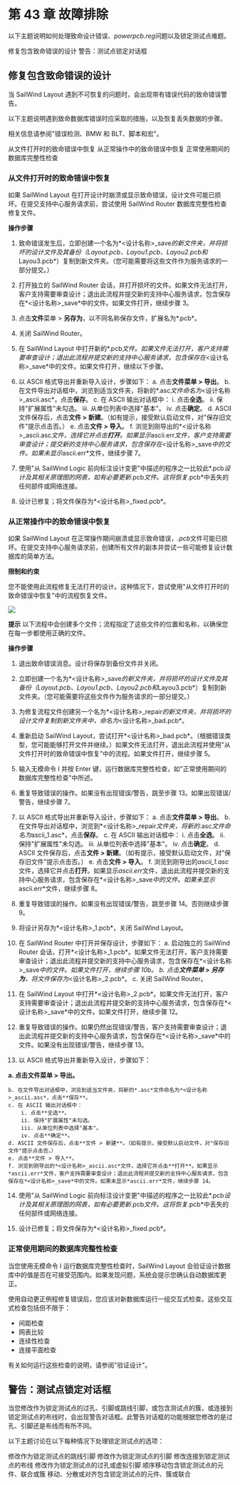 # 第 43 章 故障排除
以下主题说明如何处理致命设计错误、*powerpcb.reg*问题以及锁定测试点难题。

修复包含致命错误的设计 警告：测试点锁定对话框

## 修复包含致命错误的设计
当 SailWind Layout 遇到不可恢复的问题时，会出现带有错误代码的致命错误警告。

以下主题说明遇到致命数据库错误时应采取的措施，以及恢复丢失数据的步骤。

相关信息请参阅"错误检测、BMW 和 BLT、脚本和宏"。

从文件打开时的致命错误中恢复 从正常操作中的致命错误中恢复 正常使用期间的数据库完整性检查

### 从文件打开时的致命错误中恢复
如果 SailWind Layout 在打开设计时崩溃或显示致命错误，设计文件可能已损坏。在提交支持中心服务请求前，尝试使用 SailWind Router 数据库完整性检查修复文件。

**操作步骤**

1. 致命错误发生后，立即创建一个名为*<设计名称>_save*的新文件夹，并将损坏的设计文件及其备份（*Layout.pcb*、*Layou1.pcb*、*Layou2.pcb*和*Layou3.pcb*）复制到新文件夹。（您可能需要将这些文件作为服务请求的一部分提交。）

2. 打开独立的 SailWind Router 会话，并打开损坏的文件。如果文件无法打开，客户支持需要审查设计；退出此流程并提交新的支持中心服务请求，包含保存在*<设计名称>_save*中的文件。如果文件打开，继续步骤 3。

3. 点击**文件**菜单 > **另存为**，以不同名称保存文件，扩展名为*.pcb*。

4. 关闭 SailWind Router。

5. 在 SailWind Layout 中打开新的*.pcb*文件。如果文件无法打开，客户支持需要审查设计；退出此流程并提交新的支持中心服务请求，包含保存在*<设计名称>_save*中的文件。如果文件打开，继续以下步骤。

6. 以 ASCII 格式导出并重新导入设计，步骤如下：
    a. 点击**文件菜单 > 导出**。
    b. 在文件导出对话框中，浏览到适当文件夹，将新的*.asc*文件命名为*<设计名称>_ascii.asc*，点击**保存**。
    c. 在 ASCII 输出对话框中：
        i. 点击**全选**。
        ii. 保持"扩展属性"未勾选。
        iii. 从单位列表中选择"基本"。
        iv. 点击**确定**。
    d. ASCII 文件保存后，点击**文件 > 新建**。（如有提示，接受默认启动文件，对"保存旧文件"提示点击否。）
    e. 点击**文件 > 导入**。
    f. 浏览到刚导出的*<设计名称>_ascii.asc*文件，选择它并点击**打开**。如果显示*ascii.err*文件，客户支持需要审查设计；提交新的支持中心服务请求，包含保存在*<设计名称>_save*中的文件。如果未显示*ascii.err*文件，继续步骤 7。

7. 使用"从 SailWind Logic 前向标注设计变更"中描述的程序之一比较此*.pcb*设计及其相关原理图的网表，如有必要更新*.pcb*文件。这将恢复*.pcb*中丢失的任何部件或网络连接。

8. 设计已修复；将文件保存为*<设计名称>_fixed.pcb*。

### 从正常操作中的致命错误中恢复
如果 SailWind Layout 在正常操作期间崩溃或显示致命错误，*.pcb*文件可能已损坏。在提交支持中心服务请求前，创建所有文件的副本并尝试一些可能修复设计数据库的简单方法。

**限制和约束**

您不能使用此流程修复无法打开的设计。这种情况下，尝试使用"从文件打开时的致命错误中恢复"中的流程恢复文件。

![](/layout/guide/43/_page_2_Picture_12.jpeg)

**提示** 以下流程中会创建多个文件；流程指定了这些文件的位置和名称，以确保您在每一步都使用正确的文件。

**操作步骤**

1. 退出致命错误消息。设计将保存到备份文件并关闭。

2. 立即创建一个名为*<设计名称>_save*的新文件夹，并将损坏的设计文件及其备份（*Layout.pcb*、*Layou1.pcb*、*Layou2.pcb*和*Layou3.pcb*）复制到新文件夹。（您可能需要将这些文件作为服务请求的一部分提交。）

3. 为修复流程文件创建另一个名为*<设计名称>_repair*的新文件夹，并将损坏的设计文件复制到新文件夹中，命名为*<设计名称>_bad.pcb*。

4. 重新启动 SailWind Layout，尝试打开*<设计名称>_bad.pcb*。（根据错误类型，您可能能够打开文件并继续。）如果文件无法打开，退出此流程并使用"从文件打开时的致命错误中恢复"中的流程。如果文件打开，继续步骤 5。

5. 输入无模命令 I 并按 Enter 键，运行数据库完整性检查，如"正常使用期间的数据库完整性检查"中所述。

6. 重复导致错误的操作。如果没有出现错误/警告，跳至步骤 13。如果出现错误/警告，继续步骤 7。

7. 以 ASCII 格式导出并重新导入设计，步骤如下：
    a. 点击**文件菜单 > 导出**。
    b. 在文件导出对话框中，浏览到*<设计名称>_repair*文件夹，将新的*.asc*文件命名为*ascii_1.asc*，点击**保存**。
    c. 在 ASCII 输出对话框中：
        i. 点击**全选**。
        ii. 保持"扩展属性"未勾选。
        iii. 从单位列表中选择"基本"。
        iv. 点击**确定**。
    d. ASCII 文件保存后，点击**文件 > 新建**。（如有提示，接受默认启动文件，对"保存旧文件"提示点击否。）
    e. 点击**文件 > 导入**。
    f. 浏览到刚导出的*ascii_1.asc*文件，选择它并点击**打开**。如果显示*ascii.err*文件，退出此流程并提交新的支持中心服务请求，包含保存在*<设计名称>_save*中的文件。如果未显示*ascii.err*文件，继续步骤 8。

8. 重复导致错误的操作。如果没有出现错误/警告，跳至步骤 14。否则继续步骤 9。

9. 将设计另存为*<设计名称>_1.pcb*，关闭 SailWind Layout。

10. 在 SailWind Router 中打开并保存设计，步骤如下：
    a. 启动独立的 SailWind Router 会话，打开*<设计名称>_1.pcb*。如果文件无法打开，客户支持需要审查设计；退出此流程并提交新的支持中心服务请求，包含保存在*<设计名称>_save*中的文件。如果文件打开，继续步骤 10b。
    b. 点击**文件菜单 > 另存为**，将文件保存为*<设计名称>_2.pcb*。
    c. 关闭 SailWind Router。

11. 在 SailWind Layout 中打开*<设计名称>_2.pcb*。如果文件无法打开，客户支持需要审查设计；退出此流程并提交新的支持中心服务请求，包含保存在*<设计名称>_save*中的文件。如果文件打开，继续步骤 12。

12. 重复导致错误的操作。如果仍然出现错误/警告，客户支持需要审查设计；退出此流程并提交新的支持中心服务请求，包含保存在*<设计名称>_save*中的文件。如果没有出现错误/警告，继续步骤 13。

13. 以 ASCII 格式导出并重新导入设计，步骤如下：

**a. 点击文件菜单 > 导出。**

    b. 在文件导出对话框中，浏览到适当文件夹，将新的*.asc*文件命名为*<设计名称>_ascii.asc*，点击**保存**。
    c. 在 ASCII 输出对话框中：
        i. 点击**全选**。
        ii. 保持"扩展属性"未勾选。
        iii. 从单位列表中选择"基本"。
        iv. 点击**确定**。
    d. ASCII 文件保存后，点击**文件 > 新建**。（如有提示，接受默认启动文件，对"保存旧文件"提示点击否。）
    e. 点击**文件 > 导入**。
    f. 浏览到刚导出的*<设计名称>_ascii.asc*文件，选择它并点击**打开**。如果显示*ascii.err*文件，客户支持需要审查设计；退出此流程并提交新的支持中心服务请求，包含保存在*<设计名称>_save*中的文件。如果未显示*ascii.err*文件，继续步骤 14。

14. 使用"从 SailWind Logic 前向标注设计变更"中描述的程序之一比较此*.pcb*设计及其相关原理图的网表，如有必要更新*.pcb*文件。这将恢复*.pcb*中丢失的任何部件或网络连接。

15. 设计已修复；将文件保存为*<设计名称>_fixed.pcb*。

### 正常使用期间的数据库完整性检查
当您使用无模命令 I 运行数据库完整性检查时，SailWind Layout 会验证设计数据库中的值是否在可接受范围内。如果发现问题，系统会提示您确认自动数据库更正。

使用自动更正例程修复错误后，您应该对新数据库运行一组交互式检查。这些交互式检查包括但不限于：

- 间距检查
- 网表比较
- 连续性检查
- 连接平面检查

有关如何运行这些检查的说明，请参阅"验证设计"。

## 警告：测试点锁定对话框
当您修改作为锁定测试点的过孔、引脚或跳线引脚，或包含测试点的簇，或连接到锁定测试点的布线时，会出现警告对话框。此警告对话框的功能根据您修改的是过孔、引脚还是布线而有所不同。

以下主题讨论在以下每种情况下处理锁定测试点的选项：

修改作为锁定测试点的跳线引脚 修改作为锁定测试点的引脚 修改连接到锁定测试点的布线 修改作为锁定测试点的过孔或虚拟引脚 顺序移动包含锁定测试点的元件、联合或簇 移动、分散或对齐包含锁定测试点的元件、簇或联合
